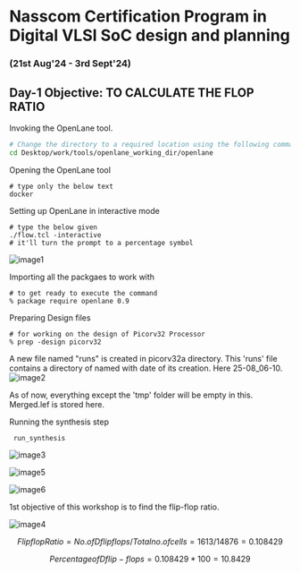 # Nasscom Certification Program in Digital VLSI SoC design and planning 
### (21st Aug'24 - 3rd Sept'24)

## Day-1 Objective: TO CALCULATE THE FLOP RATIO

Invoking the OpenLane tool.
```bash
# Change the directory to a required location using the following command in the terminal.
cd Desktop/work/tools/openlane_working_dir/openlane
```

Opening the OpenLane tool
```
# type only the below text
docker
```
Setting up OpenLane in interactive mode
```
# type the below given
./flow.tcl -interactive
# it'll turn the prompt to a percentage symbol
```
![image1](https://github.com/user-attachments/assets/5f79b866-36e8-4bb3-87ea-58cc3b4acbc1)


Importing all the packgaes to work with
```
# to get ready to execute the command
% package require openlane 0.9
```
Preparing Design files
```
# for working on the design of Picorv32 Processor
% prep -design picorv32
```
A new file named "runs" is created in picorv32a directory. 
This 'runs' file contains a directory of named with date of its creation. Here 25-08_06-10. 
![image2](https://github.com/user-attachments/assets/6dac452f-9995-4050-a50a-cf4283169222)

As of now, everything except the 'tmp' folder will be empty in this. Merged.lef is stored here.

Running the synthesis step

``` run_synthesis```

![image3](https://github.com/user-attachments/assets/4e50441f-8981-41bd-bae5-2c4cdeeeec01)

![image5](https://github.com/user-attachments/assets/cac85962-33d8-45f6-ab6c-de77dfc29457)

![image6](https://github.com/user-attachments/assets/8ed67ee8-d773-40e1-9053-f4d6bdd95d30)


1st objective of this workshop is to find the flip-flop ratio. 

![image4](https://github.com/user-attachments/assets/1acbbc44-a108-4e1e-a955-8c04a26cd611)

```math
Flip  flop  Ratio = {No. of D  flip  flops}/{Total  no.  of  cells} = {1613}/{14876} = 0.108429
```
```math
Percentage of D flip-flops = 0.108429 * 100 = 10.8429%
```
